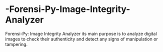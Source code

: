 # -Forensi-Py-Image-Integrity-Analyzer
Forensi-Py: Image Integrity Analyzer its main purpose is to analyze digital images to check their authenticity and detect any signs of manipulation or tampering.
